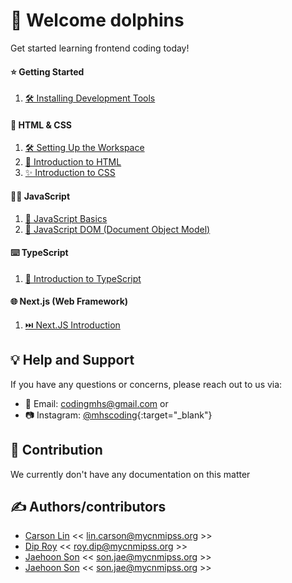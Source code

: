# 👋 Welcome dolphins

Get started learning frontend coding today!

#### ⭐ Getting Started

1. [🛠️ Installing Development Tools](/INSTALL_DEV_TOOLS.md)

#### 📝 HTML & CSS

1. [🛠️ Setting Up the Workspace](/html-css/WORKSPACE_SETUP.md)
2. [📄 Introduction to HTML](/html-css/LEARN_HTML.md)
3. [✨ Introduction to CSS](/html-css/LEARN_CSS.md)

#### 👨‍💻 JavaScript

1. [🚀 JavaScript Basics](/javascript/JAVASCRIPT_BASICS.md)
2. [📜 JavaScript DOM (Document Object Model)](/javascript/JAVASCRIPT_DOM.md)

#### ⌨️ TypeScript

1. [💪 Introduction to TypeScript](/typescript/FAMILIARIZETYPESCRIPT.md)

#### 🌐 Next.js (Web Framework)

1. [⏭️ Next.JS Introduction](/nextjs/NEXTJSTUTORIAL.md)


## 💡 Help and Support

If you have any questions or concerns, please reach out to us via:

- 📧 Email: <codingmhs@gmail.com> or
- 📷 Instagram: [@mhscoding](https://instagram.com/mhscoding){:target="_blank"}

## 🙌 Contribution

We currently don't have any documentation on this matter

## ✍️ Authors/contributors

- [Carson Lin](https://github.com/Copastr) << [lin.carson@mycnmipss.org](mailto:lin.carson@mycnmipss.org) >>
- [Dip Roy](https://github.com/ldstr) << [roy.dip@mycnmipss.org](mailto:roy.dip@mycnmipss.org) >>
- [Jaehoon Son](https://github.com/Knuceles) << [son.jae@mycnmipss.org](mailto:son.jae@mycnmipss.org) >>
- [Jaehoon Son](https://github.com/savethenoob) << [son.jae@mycnmipss.org](mailto:lin.james@mycnmipss.org) >>



